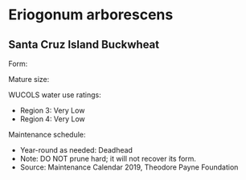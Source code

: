 # Eriogonum arborescens
## Santa Cruz Island Buckwheat

Form: 

Mature size: 

WUCOLS water use ratings:

- Region 3: Very Low
- Region 4: Very Low

Maintenance schedule:

- Year-round as needed: Deadhead
- Note: DO NOT prune hard; it will not recover its form.
- Source: Maintenance Calendar 2019, Theodore Payne Foundation

